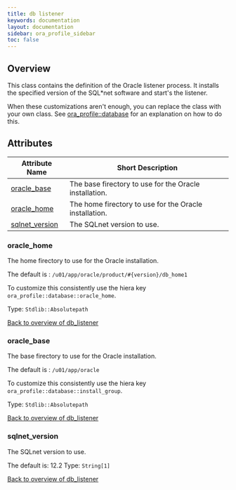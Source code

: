 ```yaml
---
title: db listener
keywords: documentation
layout: documentation
sidebar: ora_profile_sidebar
toc: false
---
```

## Overview

This class contains the definition of the Oracle listener process. It installs the specified version of the SQL*net software and start's the listener.

When these customizations aren't enough, you can replace the class with your own class. See [ora_profile::database](./database.html) for an explanation on how to do this.





## Attributes



Attribute Name                                | Short Description                                      |
--------------------------------------------- | ------------------------------------------------------ |
[oracle_base](#db_listener_oracle_base)       | The base firectory to use for the Oracle installation. |
[oracle_home](#db_listener_oracle_home)       | The home firectory to use for the Oracle installation. |
[sqlnet_version](#db_listener_sqlnet_version) | The SQLnet version to use.                             |




### oracle_home<a name='db_listener_oracle_home'>

The home firectory to use for the Oracle installation.

The default is : `/u01/app/oracle/product/#{version}/db_home1`

To customize this consistently use the hiera key `ora_profile::database::oracle_home`.


Type: `Stdlib::Absolutepath`


[Back to overview of db_listener](#attributes)

### oracle_base<a name='db_listener_oracle_base'>

The base firectory to use for the Oracle installation.

The default is : `/u01/app/oracle`

To customize this consistently use the hiera key `ora_profile::database::install_group`.


Type: `Stdlib::Absolutepath`


[Back to overview of db_listener](#attributes)

### sqlnet_version<a name='db_listener_sqlnet_version'>

The SQLnet version to use.

The default is: 12.2
Type: `String[1]`


[Back to overview of db_listener](#attributes)
